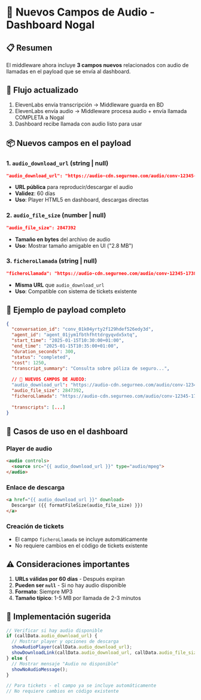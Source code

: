 # 🎵 Nuevos Campos de Audio - Dashboard Nogal

## 📋 **Resumen**
El middleware ahora incluye **3 campos nuevos** relacionados con audio de llamadas en el payload que se envía al dashboard.

## 🔄 **Flujo actualizado**
1. ElevenLabs envía transcripción → Middleware guarda en BD
2. ElevenLabs envía audio → Middleware procesa audio + envía llamada COMPLETA a Nogal
3. Dashboard recibe llamada con audio listo para usar

## 📦 **Nuevos campos en el payload**

### **1. `audio_download_url`** (string | null)
```json
"audio_download_url": "https://audio-cdn.segurneo.com/audio/conv-12345-1738251234-abc123.mp3"
```
- **URL pública** para reproducir/descargar el audio
- **Validez**: 60 días
- **Uso**: Player HTML5 en dashboard, descargas directas

### **2. `audio_file_size`** (number | null)  
```json
"audio_file_size": 2847392
```
- **Tamaño en bytes** del archivo de audio
- **Uso**: Mostrar tamaño amigable en UI ("2.8 MB")

### **3. `ficheroLlamada`** (string | null)
```json
"ficheroLlamada": "https://audio-cdn.segurneo.com/audio/conv-12345-1738251234-abc123.mp3"
```
- **Misma URL** que `audio_download_url` 
- **Uso**: Compatible con sistema de tickets existente

## 📄 **Ejemplo de payload completo**
```json
{
  "conversation_id": "conv_01k04yrty2f129hdef526edy3d",
  "agent_id": "agent_01jym1fbthfhttdrgyqvdx5xtq",
  "start_time": "2025-01-15T10:30:00+01:00",
  "end_time": "2025-01-15T10:35:00+01:00", 
  "duration_seconds": 300,
  "status": "completed",
  "cost": 1250,
  "transcript_summary": "Consulta sobre póliza de seguro...",
  
  // 🎵 NUEVOS CAMPOS DE AUDIO:
  "audio_download_url": "https://audio-cdn.segurneo.com/audio/conv-12345-1738251234-abc123.mp3",
  "audio_file_size": 2847392,
  "ficheroLlamada": "https://audio-cdn.segurneo.com/audio/conv-12345-1738251234-abc123.mp3",
  
  "transcripts": [...]
}
```

## 🎯 **Casos de uso en el dashboard**

### **Player de audio**
```html
<audio controls>
  <source src="{{ audio_download_url }}" type="audio/mpeg">
</audio>
```

### **Enlace de descarga**
```html
<a href="{{ audio_download_url }}" download>
  Descargar ({{ formatFileSize(audio_file_size) }})
</a>
```

### **Creación de tickets** 
- El campo `ficheroLlamada` se incluye automáticamente
- No requiere cambios en el código de tickets existente

## ⚠️ **Consideraciones importantes**

1. **URLs válidas por 60 días** - Después expiran
2. **Pueden ser `null`** - Si no hay audio disponible
3. **Formato**: Siempre MP3
4. **Tamaño típico**: 1-5 MB por llamada de 2-3 minutos

## 🔧 **Implementación sugerida**

```javascript
// Verificar si hay audio disponible
if (callData.audio_download_url) {
  // Mostrar player y opciones de descarga
  showAudioPlayer(callData.audio_download_url);
  showDownloadLink(callData.audio_download_url, callData.audio_file_size);
} else {
  // Mostrar mensaje "Audio no disponible"
  showNoAudioMessage();
}

// Para tickets - el campo ya se incluye automáticamente
// No requiere cambios en código existente
``` 